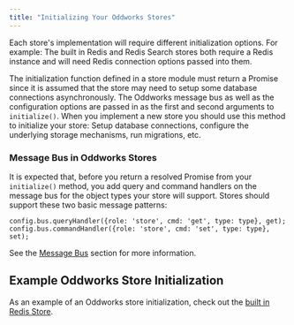```yaml
---
title: "Initializing Your Oddworks Stores"
---
```


Each store's implementation will require different initialization options. For example: The built in Redis and Redis Search stores both require a Redis instance and will need Redis connection options passed into them.

The initialization function defined in a store module must return a Promise since it is assumed that the store may need to setup some database connections asynchronously. The Oddworks message bus as well as the configuration options are passed in as the first and second arguments to `initialize()`. When you implement a new store you should use this method to initialize your store: Setup database connections, configure the underlying storage mechanisms, run migrations, etc.

### Message Bus in Oddworks Stores
It is expected that, before you return a resolved Promise from your `initialize()` method, you add query and command handlers on the message bus for the object types your store will support. Stores should support these two basic message patterns:

```JS
config.bus.queryHandler({role: 'store', cmd: 'get', type: type}, get);
config.bus.commandHandler({role: 'store', cmd: 'set', type: type}, set);
```

See the [Message Bus](/oddworks/concepts/message_bus/) section for more information.

## Example Oddworks Store Initialization
As an example of an Oddworks store initialization, check out the [built in Redis Store](https://github.com/oddnetworks/oddworks/blob/master/lib/stores/redis/index.js).

